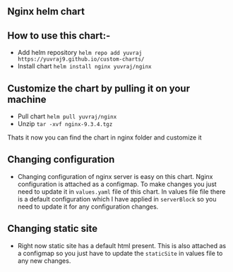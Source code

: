 ## Nginx helm chart

## How to use this chart:-
- Add helm repository
```helm repo add yuvraj https://yuvraj9.github.io/custom-charts/```
- Install chart
```helm install nginx yuvraj/nginx```


## Customize the chart by pulling it on your machine
- Pull chart
```helm pull yuvraj/nginx```
- Unzip
```tar -xvf nginx-9.3.4.tgz```

Thats it now you can find the chart in nginx folder and customize it


## Changing configuration
- Changing configuration of nginx server is easy on this chart. Nginx configuration is attached as a configmap. To make changes you just need to update it in ```values.yaml``` file of this chart. In values file file there is a default configuration which I have applied in ```serverBlock``` so you need to update it for any configuration changes.

## Changing static site
- Right now static site has a default html present. This is also attached as a configmap so you just have to update the ```staticSite``` in values file to any new changes.

